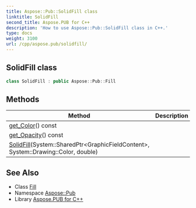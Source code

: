 ```yaml
---
title: Aspose::Pub::SolidFill class
linktitle: SolidFill
second_title: Aspose.PUB for C++
description: 'How to use Aspose::Pub::SolidFill class in C++.'
type: docs
weight: 3100
url: /cpp/aspose.pub/solidfill/
---
```

## SolidFill class




```cpp
class SolidFill : public Aspose::Pub::Fill
```

## Methods

| Method | Description |
| --- | --- |
| [get_Color](./get_color/)() const |  |
| [get_Opacity](./get_opacity/)() const |  |
| [SolidFill](./solidfill/)(System::SharedPtr\<GraphicFieldContent\>, System::Drawing::Color, double) |  |
## See Also

* Class [Fill](../fill/)
* Namespace [Aspose::Pub](../)
* Library [Aspose.PUB for C++](../../)

